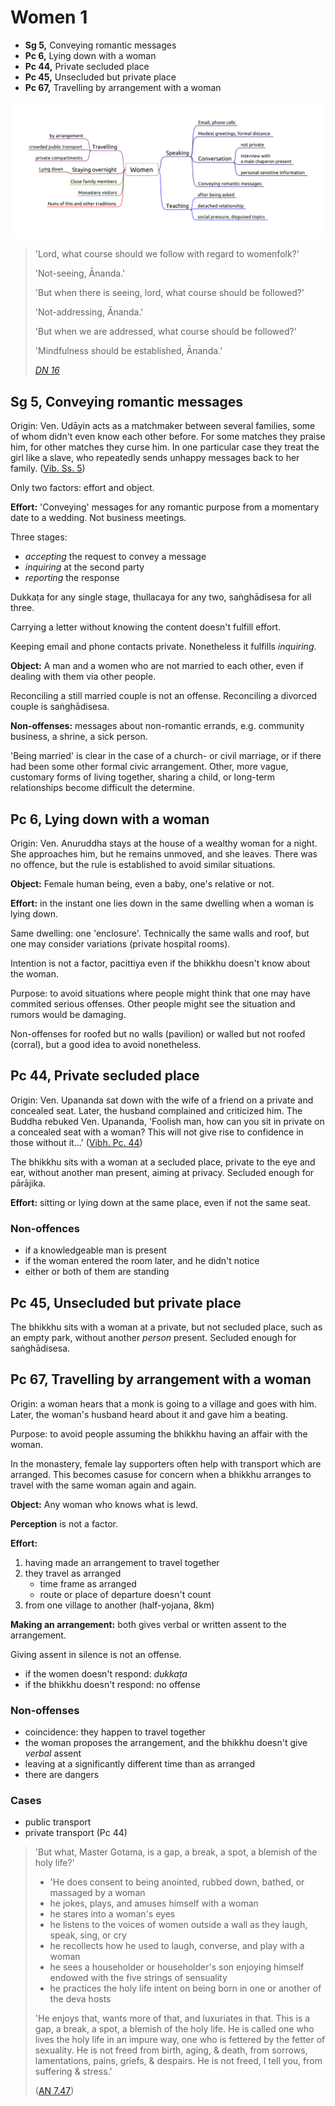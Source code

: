 # Women 1

-   **Sg 5,** Conveying romantic messages
-   **Pc 6,** Lying down with a woman
-   **Pc 44,** Private secluded place
-   **Pc 45,** Unsecluded but private place
-   **Pc 67,** Travelling by arrangement with a woman

![Women](./includes/mindmaps/women.png)

> 'Lord, what course should we follow with regard to womenfolk?'
> 
> 'Not-seeing, Ānanda.'
> 
> 'But when there is seeing, lord, what course should be followed?'
> 
> 'Not-addressing, Ānanda.'
> 
> 'But when we are addressed, what course should be followed?'
> 
> 'Mindfulness should be established, Ānanda.'
> 
> *[DN 16](https://www.dhammatalks.org/suttas/DN/DN16.html)*

## Sg 5, Conveying romantic messages

Origin: Ven. Udāyin acts as a matchmaker between several families, some of whom didn't even know each other before. For some matches they praise him, for other matches they curse him. In one particular case they treat the girl like a slave, who repeatedly sends unhappy messages back to her family. ([Vib. Ss. 5](https://suttacentral.net/pli-tv-bu-vb-ss5/en/brahmali))

Only two factors: effort and object.

**Effort:** 'Conveying' messages for any romantic purpose from a momentary date to a wedding. Not business meetings.

<!-- latex
\clearpage
-->

Three stages:

-   *accepting* the request to convey a message
-   *inquiring* at the second party
-   *reporting* the response

Dukkaṭa for any single stage, thullacaya for any two, saṅghādisesa for all three.

Carrying a letter without knowing the content doesn't fulfill effort.

Keeping email and phone contacts private. Nonetheless it fulfills *inquiring*.

**Object:** A man and a women who are not married to each other, even if dealing with them via other people.

Reconciling a still married couple is not an offense. Reconciling a divorced couple is saṅghādisesa.

<!-- latex
\enlargethispage{2\baselineskip}
-->

**Non-offenses:** messages about non-romantic errands, e.g. community business, a shrine, a sick person.

'Being married' is clear in the case of a church- or civil marriage, or if there had been some other formal civic arrangement. Other, more vague, customary forms of living together, sharing a child, or long-term relationships become difficult the determine.

## Pc 6, Lying down with a woman

Origin: Ven. Anuruddha stays at the house of a wealthy woman for a night. She approaches him, but he remains unmoved, and she leaves. There was no offence, but the rule is established to avoid similar situations.

**Object:** Female human being, even a baby, one's relative or not.

**Effort:** in the instant one lies down in the same dwelling when a woman is lying down.

Same dwelling: one 'enclosure'. Technically the same walls and roof, but one may consider variations (private hospital rooms).

Intention is not a factor, pacittiya even if the bhikkhu doesn't know about the woman.

Purpose: to avoid situations where people might think that one may have commited serious offenses. Other people might see the situation and rumors would be damaging.

Non-offenses for roofed but no walls (pavilion) or walled but not roofed (corral), but a good idea to avoid nonetheless.

## Pc 44, Private secluded place

Origin: Ven. Upananda sat down with the wife of a friend on a private and concealed seat. Later, the husband complained and criticized him. The Buddha rebuked Ven. Upananda, 'Foolish man, how can you sit in private on a concealed seat with a woman? This will not give rise to confidence in those without it...' ([Vibh. Pc. 44](https://suttacentral.net/pli-tv-bu-vb-pc44/en/brahmali))

The bhikkhu sits with a woman at a secluded place, private to the eye and ear, without another man present, aiming at privacy. Secluded enough for pārājika.

**Effort:** sitting or lying down at the same place, even if not the same seat.

### Non-offences

<!-- latex
\vspace*{-0.5\baselineskip}
\enlargethispage{\baselineskip}
-->

- if a knowledgeable man is present
- if the woman entered the room later, and he didn't notice
- either or both of them are standing

## Pc 45, Unsecluded but private place

The bhikkhu sits with a woman at a private, but not secluded place, such as an empty park, without another *person* present. Secluded enough for saṅghādisesa.

## Pc 67, Travelling by arrangement with a woman

Origin: a woman hears that a monk is going to a village and goes with him. Later, the woman's husband heard about it and gave him a beating.

Purpose: to avoid people assuming the bhikkhu having an affair with the woman.

In the monastery, female lay supporters often help with transport which are arranged. This becomes casuse for concern when a bhikkhu arranges to travel with the same woman again and again.

**Object:** Any woman who knows what is lewd.

**Perception** is not a factor.

**Effort:**

1.  having made an arrangement to travel together
2.  they travel as arranged
    -   time frame as arranged
    -   route or place of departure doesn't count
3.  from one village to another (half-yojana, 8km)

**Making an arrangement:** both gives verbal or written assent to the arrangement.

Giving assent in silence is not an offense.

-   if the women doesn't respond: *dukkaṭa*
-   if the bhikkhu doesn't respond: no offense

### Non-offenses

-   coincidence: they happen to travel together
-   the woman proposes the arrangement, and the bhikkhu doesn't give *verbal* assent
-   leaving at a significantly different time than as arranged
-   there are dangers

### Cases

- public transport
- private transport (Pc 44)

<!-- latex
\clearpage
-->

> 'But what, Master Gotama, is a gap, a break, a spot, a blemish of the holy life?'
>
> - 'He does consent to being anointed, rubbed down, bathed, or massaged by a woman
> - he jokes, plays, and amuses himself with a woman
> - he stares into a woman's eyes
> - he listens to the voices of women outside a wall as they laugh, speak, sing, or cry
> - he recollects how he used to laugh, converse, and play with a woman
> - he sees a householder or householder's son enjoying himself endowed with the five strings of sensuality
> - he practices the holy life intent on being born in one or another of the deva hosts
>
> 'He enjoys that, wants more of that, and luxuriates in that. This is a gap, a
> break, a spot, a blemish of the holy life. He is called one who lives the holy
> life in an impure way, one who is fettered by the fetter of sexuality. He is
> not freed from birth, aging, & death, from sorrows, lamentations, pains,
> griefs, & despairs. He is not freed, I tell you, from suffering & stress.'
>
> ([AN 7.47](https://www.dhammatalks.org/suttas/AN/AN7_47.html))
